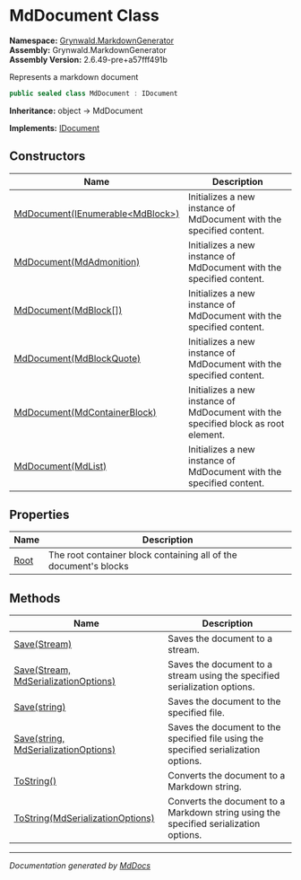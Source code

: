 ﻿<!--  
  <auto-generated>   
    The contents of this file were generated by a tool.  
    Changes to this file may be list if the file is regenerated  
  </auto-generated>   
-->

# MdDocument Class

**Namespace:** [Grynwald.MarkdownGenerator](../index.md)  
**Assembly:** Grynwald.MarkdownGenerator  
**Assembly Version:** 2.6.49\-pre+a57fff491b

Represents a markdown document

```csharp
public sealed class MdDocument : IDocument
```

**Inheritance:** object → MdDocument

**Implements:** [IDocument](../IDocument/index.md)

## Constructors

| Name                                                                                     | Description                                                                        |
| ---------------------------------------------------------------------------------------- | ---------------------------------------------------------------------------------- |
| [MdDocument(IEnumerable\<MdBlock\>)](constructors/index.md#mddocumentienumerablemdblock) | Initializes a new instance of MdDocument with the specified content.               |
| [MdDocument(MdAdmonition)](constructors/index.md#mddocumentmdadmonition)                 | Initializes a new instance of MdDocument with the specified content.               |
| [MdDocument(MdBlock\[\])](constructors/index.md#mddocumentmdblock)                       | Initializes a new instance of MdDocument with the specified content.               |
| [MdDocument(MdBlockQuote)](constructors/index.md#mddocumentmdblockquote)                 | Initializes a new instance of MdDocument with the specified content.               |
| [MdDocument(MdContainerBlock)](constructors/index.md#mddocumentmdcontainerblock)         | Initializes a new instance of MdDocument with the specified block as root element. |
| [MdDocument(MdList)](constructors/index.md#mddocumentmdlist)                             | Initializes a new instance of MdDocument with the specified content.               |

## Properties

| Name                       | Description                                                      |
| -------------------------- | ---------------------------------------------------------------- |
| [Root](properties/Root.md) | The root container block containing all of the document's blocks |

## Methods

| Name                                                                                      | Description                                                                           |
| ----------------------------------------------------------------------------------------- | ------------------------------------------------------------------------------------- |
| [Save(Stream)](methods/Save.md#savestream)                                                | Saves the document to a stream.                                                       |
| [Save(Stream, MdSerializationOptions)](methods/Save.md#savestream-mdserializationoptions) | Saves the document to a stream using the specified serialization options.             |
| [Save(string)](methods/Save.md#savestring)                                                | Saves the document to the specified file.                                             |
| [Save(string, MdSerializationOptions)](methods/Save.md#savestring-mdserializationoptions) | Saves the document to the specified file using the specified serialization options.   |
| [ToString()](methods/ToString.md#tostring)                                                | Converts the document to a Markdown string.                                           |
| [ToString(MdSerializationOptions)](methods/ToString.md#tostringmdserializationoptions)    | Converts the document to a Markdown string using the specified serialization options. |

___

*Documentation generated by [MdDocs](https://github.com/ap0llo/mddocs)*
